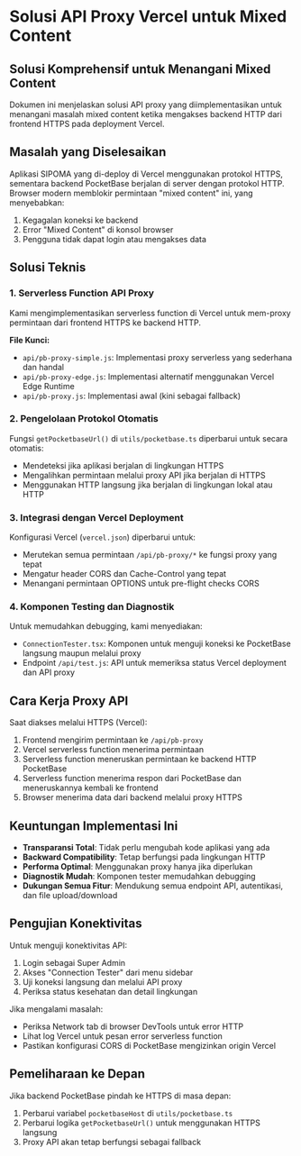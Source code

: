 # Solusi API Proxy Vercel untuk Mixed Content

## Solusi Komprehensif untuk Menangani Mixed Content

Dokumen ini menjelaskan solusi API proxy yang diimplementasikan untuk menangani masalah mixed content ketika mengakses backend HTTP dari frontend HTTPS pada deployment Vercel.

## Masalah yang Diselesaikan

Aplikasi SIPOMA yang di-deploy di Vercel menggunakan protokol HTTPS, sementara backend PocketBase berjalan di server dengan protokol HTTP. Browser modern memblokir permintaan "mixed content" ini, yang menyebabkan:

1. Kegagalan koneksi ke backend
2. Error "Mixed Content" di konsol browser
3. Pengguna tidak dapat login atau mengakses data

## Solusi Teknis

### 1. Serverless Function API Proxy

Kami mengimplementasikan serverless function di Vercel untuk mem-proxy permintaan dari frontend HTTPS ke backend HTTP.

**File Kunci:**

- `api/pb-proxy-simple.js`: Implementasi proxy serverless yang sederhana dan handal
- `api/pb-proxy-edge.js`: Implementasi alternatif menggunakan Vercel Edge Runtime
- `api/pb-proxy.js`: Implementasi awal (kini sebagai fallback)

### 2. Pengelolaan Protokol Otomatis

Fungsi `getPocketbaseUrl()` di `utils/pocketbase.ts` diperbarui untuk secara otomatis:

- Mendeteksi jika aplikasi berjalan di lingkungan HTTPS
- Mengalihkan permintaan melalui proxy API jika berjalan di HTTPS
- Menggunakan HTTP langsung jika berjalan di lingkungan lokal atau HTTP

### 3. Integrasi dengan Vercel Deployment

Konfigurasi Vercel (`vercel.json`) diperbarui untuk:

- Merutekan semua permintaan `/api/pb-proxy/*` ke fungsi proxy yang tepat
- Mengatur header CORS dan Cache-Control yang tepat
- Menangani permintaan OPTIONS untuk pre-flight checks CORS

### 4. Komponen Testing dan Diagnostik

Untuk memudahkan debugging, kami menyediakan:

- `ConnectionTester.tsx`: Komponen untuk menguji koneksi ke PocketBase langsung maupun melalui proxy
- Endpoint `/api/test.js`: API untuk memeriksa status Vercel deployment dan API proxy

## Cara Kerja Proxy API

Saat diakses melalui HTTPS (Vercel):

1. Frontend mengirim permintaan ke `/api/pb-proxy`
2. Vercel serverless function menerima permintaan
3. Serverless function meneruskan permintaan ke backend HTTP PocketBase
4. Serverless function menerima respon dari PocketBase dan meneruskannya kembali ke frontend
5. Browser menerima data dari backend melalui proxy HTTPS

## Keuntungan Implementasi Ini

- **Transparansi Total**: Tidak perlu mengubah kode aplikasi yang ada
- **Backward Compatibility**: Tetap berfungsi pada lingkungan HTTP
- **Performa Optimal**: Menggunakan proxy hanya jika diperlukan
- **Diagnostik Mudah**: Komponen tester memudahkan debugging
- **Dukungan Semua Fitur**: Mendukung semua endpoint API, autentikasi, dan file upload/download

## Pengujian Konektivitas

Untuk menguji konektivitas API:

1. Login sebagai Super Admin
2. Akses "Connection Tester" dari menu sidebar
3. Uji koneksi langsung dan melalui API proxy
4. Periksa status kesehatan dan detail lingkungan

Jika mengalami masalah:

- Periksa Network tab di browser DevTools untuk error HTTP
- Lihat log Vercel untuk pesan error serverless function
- Pastikan konfigurasi CORS di PocketBase mengizinkan origin Vercel

## Pemeliharaan ke Depan

Jika backend PocketBase pindah ke HTTPS di masa depan:

1. Perbarui variabel `pocketbaseHost` di `utils/pocketbase.ts`
2. Perbarui logika `getPocketbaseUrl()` untuk menggunakan HTTPS langsung
3. Proxy API akan tetap berfungsi sebagai fallback
